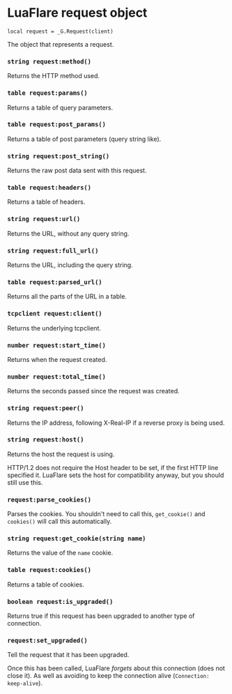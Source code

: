 # LuaFlare request object

`local request = _G.Request(client)`

The object that represents a request.

### `string request:method()`

Returns the HTTP method used.

### `table request:params()`

Returns a table of query parameters.

### `table request:post_params()`

Returns a table of post parameters (query string like).

### `string request:post_string()`

Returns the raw post data sent with this request.

### `table request:headers()`

Returns a table of headers.

### `string request:url()`

Returns the URL, without any query string.

### `string request:full_url()`

Returns the URL, including the query string.

### `table request:parsed_url()`

Returns all the parts of the URL in a table.

### `tcpclient request:client()`

Returns the underlying tcpclient.

### `number request:start_time()`

Returns when the request created.

### `number request:total_time()`

Returns the seconds passed since the request was created.

### `string request:peer()`

Returns the IP address, following X-Real-IP if a reverse proxy is being used.

### `string request:host()`

Returns the host the request is using.

HTTP/1.2 does not require the Host header to be set, if the first HTTP line specified it.
LuaFlare sets the host for compatibility anyway, but you should still use this.

### `request:parse_cookies()`

Parses the cookies. You shouldn't need to call this, `get_cookie()` and `cookies()` will call this automatically.

### `string request:get_cookie(string name)`

Returns the value of the `name` cookie.

### `table request:cookies()`

Returns a table of cookies.

### `boolean request:is_upgraded()`

Returns true if this request has been upgraded to another type of connection.

### `request:set_upgraded()`

Tell the request that it has been upgraded.

Once this has been called, LuaFlare *forgets* about this connection (does not close it).  As well as avoiding to keep the connection alive (`Connection: keep-alive`).
